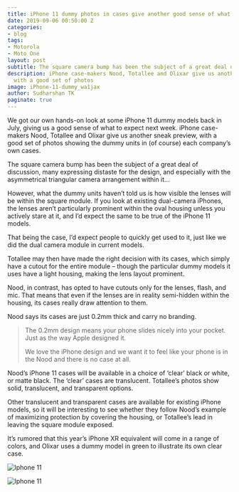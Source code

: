 ```yaml
---
title: iPhone 11 dummy photos in cases give another good sense of what to expect
date: 2019-09-06 00:50:00 Z
categories:
- blog
tags:
- Motorola
- Moto One
layout: post
subtitle: The square camera bump has been the subject of a great deal of discussion
description: iPhone case-makers Nood, Totallee and Olixar give us another sneak preview,
  with a good set of photos
image: iPhone-11-dummy_wa1jax
author: Sudharshan TK
paginate: true
---
```


We got our own hands-on look at some iPhone 11 dummy models back in July, giving us a good sense of what to expect next week. iPhone case-makers Nood, Totallee and Olixar give us another sneak preview, with a good set of photos showing the dummy units in (of course) each company’s own cases.

The square camera bump has been the subject of a great deal of discussion, many expressing distaste for the design, and especially with the asymmetrical triangular camera arrangement within it…

However, what the dummy units haven’t told us is how visible the lenses will be within the square module. If you look at existing dual-camera iPhones, the lenses aren’t particularly prominent within the oval housing unless you actively stare at it, and I’d expect the same to be true of the iPhone 11 models.

That being the case, I’d expect people to quickly get used to it, just like we did the dual camera module in current models.

Totallee may then have made the right decision with its cases, which simply have a cutout for the entire module – though the particular dummy models it uses have a light housing, making the lens layout prominent.

Nood, in contrast, has opted to have cutouts only for the lenses, flash, and mic. That means that even if the lenses are in reality semi-hidden within the housing, its cases really draw attention to them.

Nood says its cases are just 0.2mm thick and carry no branding.

> The 0.2mm design means your phone slides nicely into your pocket. Just as the way Apple designed it.
>
> We love the iPhone design and we want it to feel like your phone is in the Nood and there is no case at all.

Nood’s iPhone 11 cases will be available in a choice of ‘clear’ black or white, or matte black. The ‘clear’ cases are translucent. Totallee’s photos show solid, translucent, and transparent options.

Other translucent and transparent cases are available for existing iPhone models, so it will be interesting to see whether they follow Nood’s example of maximizing protection by covering the housing, or Totallee’s lead in leaving the square module exposed.

It’s rumored that this year’s iPhone XR equivalent will come in a range of colors, and Olixar uses a dummy model in green to illustrate its own clear case.

![Iphone 11](https://res.cloudinary.com/read-write-tech/image/upload/v1567733174/totallee-iphone-11-cases-4_s7oqgu.jpg "Apple")

![Iphone 11](https://res.cloudinary.com/read-write-tech/image/upload/v1567733224/totallee-iphone-11-cases-5_ewqhfg.jpg "Apple")
